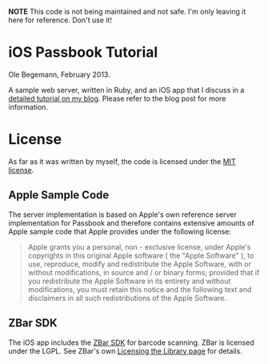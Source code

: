 **NOTE** This code is not being maintained and not safe. I'm only leaving it here for reference. Don't use it!

# iOS Passbook Tutorial

Ole Begemann, February 2013.

A sample web server, written in Ruby, and an iOS app that I discuss in a [detailed tutorial on my blog](http://localhost:3000/blog/2013/02/passbook-tutorial/). Please refer to the blog post for more information.

# License

As far as it was written by myself, the code is licensed under the [MIT license](http://opensource.org/licenses/MIT).

## Apple Sample Code

The server implementation is based on Apple's own reference server implementation for Passbook and therefore contains extensive amounts of Apple sample code that Apple provides under the following license:

> Apple grants you a personal, non - exclusive license, under Apple's copyrights in this original Apple software ( the "Apple Software" ), to use, reproduce, modify and redistribute the Apple Software, with or without modifications, in source and / or binary forms; provided that if you redistribute the Apple Software in its entirety and without modifications, you must retain this notice and the following text and disclaimers in all such redistributions of the Apple Software.

## ZBar SDK

The iOS app includes the [ZBar SDK](http://zbar.sourceforge.net/iphone/sdkdoc/) for barcode scanning. ZBar is licensed under the LGPL. See ZBar's own [Licensing the Library page](http://zbar.sourceforge.net/iphone/sdkdoc/licensing.html) for details.
